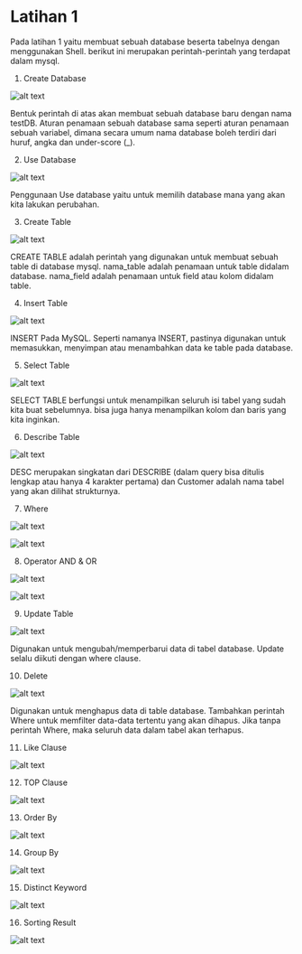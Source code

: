 # Latihan 1

Pada latihan 1 yaitu membuat sebuah database beserta tabelnya dengan menggunakan Shell. berikut ini merupakan perintah-perintah yang terdapat dalam mysql.

1. Create Database

![alt text](gambar/CreateDatabase.png)

Bentuk perintah di atas akan membuat sebuah database baru dengan nama testDB. Aturan penamaan sebuah database sama seperti aturan penamaan sebuah variabel, dimana secara umum nama database boleh terdiri dari huruf, angka dan under-score (\_).

2. Use Database

![alt text](gambar/UseDatabase.png)

Penggunaan Use database yaitu untuk memilih database mana yang akan kita lakukan perubahan.

3. Create Table

![alt text](gambar/CreateTable.png)

CREATE TABLE adalah perintah yang digunakan untuk membuat sebuah table di database mysql. nama_table adalah penamaan untuk table didalam database. nama_field adalah penamaan untuk field atau kolom didalam table.

4. Insert Table

![alt text](gambar/InsertTable.png)

INSERT Pada MySQL. Seperti namanya INSERT, pastinya digunakan untuk memasukkan, menyimpan atau menambahkan data ke table pada database.

5. Select Table

![alt text](gambar/SelectTable.png)

SELECT TABLE berfungsi untuk menampilkan seluruh isi tabel yang sudah kita buat sebelumnya. bisa juga hanya menampilkan kolom dan baris yang kita inginkan.

6. Describe Table

![alt text](gambar/DescTable.png)

DESC merupakan singkatan dari DESCRIBE (dalam query bisa ditulis lengkap
atau hanya 4 karakter pertama) dan Customer adalah nama tabel yang akan dilihat
strukturnya.

7. Where

![alt text](gambar/WhereName.png)

![alt text](gambar/WhereSalary.png)

8. Operator AND & OR

![alt text](gambar/OperatorAND.png)

![alt text](gambar/OperatorOR.png)

9. Update Table

![alt text](gambar/UpdateTable.png)

Digunakan untuk mengubah/memperbarui data di tabel database. Update selalu diikuti dengan where clause.

10. Delete

![alt text](gambar/Delete.png)

Digunakan untuk menghapus data di table database. Tambahkan perintah Where untuk memfilter data-data tertentu yang akan dihapus. Jika tanpa perintah Where, maka seluruh data dalam tabel akan terhapus.

11. Like Clause

![alt text](gambar/LikeClause.png)

12. TOP Clause

![alt text](gambar/TopClause.png)

13. Order By

![alt text](gambar/OrderBy.png)

14. Group By

![alt text](gambar/GroupBy.png)

15. Distinct Keyword

![alt text](gambar/DistinctKeyword.png)

16. Sorting Result

![alt text](gambar/SortingResult.png)
